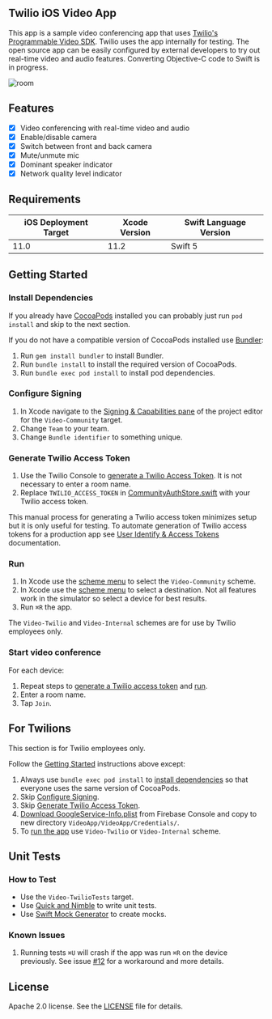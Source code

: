 ## Twilio iOS Video App

This app is a sample video conferencing app that uses [Twilio's Programmable Video SDK](https://www.twilio.com/docs/video/ios). Twilio uses the app internally for testing. The open source app can be easily configured by external developers to try out real-time video and audio features. Converting Objective-C code to Swift is in progress.

![room](https://user-images.githubusercontent.com/1930363/68962658-502d7f00-0792-11ea-84d2-14c5c8a704b3.png)

## Features

- [x] Video conferencing with real-time video and audio
- [x] Enable/disable camera
- [x] Switch between front and back camera
- [x] Mute/unmute mic
- [x] Dominant speaker indicator
- [x] Network quality level indicator

## Requirements

iOS Deployment Target | Xcode Version | Swift Language Version
------------ | ------------- | -------------
11.0 | 11.2 | Swift 5

## Getting Started

### Install Dependencies

If you already have [CocoaPods](https://cocoapods.org) installed you can probably just run `pod install` and skip to the next section. 

If you do not have a compatible version of CocoaPods installed use [Bundler](https://bundler.io/):

1. Run `gem install bundler` to install Bundler.
1. Run `bundle install` to install the required version of CocoaPods.
1. Run `bundle exec pod install` to install pod dependencies.

### Configure Signing

1. In Xcode navigate to the [Signing & Capabilities pane](https://developer.apple.com/documentation/xcode/adding_capabilities_to_your_app) of the project editor for the `Video-Community` target.
1. Change `Team` to your team.
1. Change `Bundle identifier` to something unique.

### Generate Twilio Access Token

1. Use the Twilio Console to [generate a Twilio Access Token](https://www.twilio.com/docs/video/tutorials/user-identity-access-tokens#generate-in-console). It is not necessary to enter a room name.
1. Replace `TWILIO_ACCESS_TOKEN` in [CommunityAuthStore.swift](https://github.com/twilio/twilio-video-app-ios/blob/master/VideoApp/VideoApp/Stores/Auth/Community/CommunityAuthStore.swift) with your Twilio access token.

This manual process for generating a Twilio access token minimizes setup but it is only useful for testing. To automate generation of Twilio access tokens for a production app see [User Identify & Access Tokens](https://www.twilio.com/docs/video/tutorials/user-identity-access-tokens) documentation.

### Run

1. In Xcode use the [scheme menu](https://developer.apple.com/library/archive/documentation/ToolsLanguages/Conceptual/Xcode_Overview/BuildingYourApp.html) to select the `Video-Community` scheme. 
1. In Xcode use the [scheme menu](https://developer.apple.com/library/archive/documentation/ToolsLanguages/Conceptual/Xcode_Overview/BuildingYourApp.html) to select a destination. Not all features work in the simulator so select a device for best results.
1. Run `⌘R` the app.

The `Video-Twilio` and `Video-Internal` schemes are for use by Twilio employees only.

### Start video conference

For each device:

1. Repeat steps to [generate a Twilio access token](#generate-twilio-access-token) and [run](#run). 
1. Enter a room name.
1. Tap `Join`.

## For Twilions

This section is for Twilio employees only.

Follow the [Getting Started](#getting-started) instructions above except:

1. Always use `bundle exec pod install` to [install dependencies](#install-dependencies) so that everyone uses the same version of CocoaPods.
1. Skip [Configure Signing](#configure-signing).
1. Skip [Generate Twilio Access Token](#generate-twilio-access-token).
1. [Download GoogleService-Info.plist](https://console.firebase.google.com/m/mobilesdk/projects/285008367772/clients/android%3Acom.twilio.video.app/artifacts/2?param=%5B%22getArtifactRequest%22%2Cnull%2C%22android%3Acom.twilio.video.app%22%2C%222%22%2C%22285008367772%22%5D&authuser=0) from Firebase Console and copy to new directory `VideoApp/VideoApp/Credentials/`.
1. To [run the app](#run) use `Video-Twilio` or `Video-Internal` scheme.

## Unit Tests

### How to Test

- Use the `Video-TwilioTests` target. 
- Use [Quick and Nimble](https://github.com/Quick/Quick) to write unit tests.
- Use [Swift Mock Generator](https://github.com/seanhenry/SwiftMockGeneratorForXcode) to create mocks.

### Known Issues

1. Running tests `⌘U` will crash if the app was run `⌘R` on the device previously. See issue [#12](https://github.com/twilio/twilio-video-app-ios/issues/12) for a workaround and more details.

## License

Apache 2.0 license. See the [LICENSE](LICENSE) file for details.
